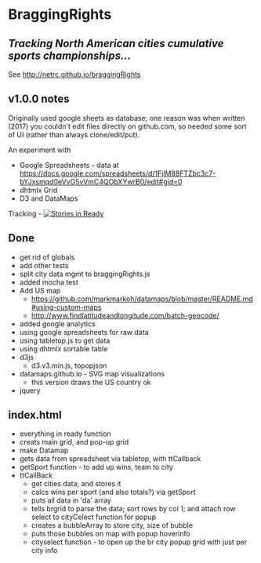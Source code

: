 
# BraggingRights 

## *Tracking North American cities cumulative sports championships...*

See http://netrc.github.io/braggingRights

## v1.0.0 notes

Originally used google sheets as database; one reason was when written (2017) you couldn't edit
files directly on github.com, so needed some sort of UI (rather than always clone/edit/put). 

An experiment with 
* Google Spreadsheets - data at https://docs.google.com/spreadsheets/d/1FjlM88FTZbc3c7-bYJxsmqd0eVvG5vVmC4QObXYwrB0/edit#gid=0
* dhtmlx Grid
* D3 and DataMaps

Tracking - [![Stories in Ready](https://badge.waffle.io/netrc/braggingRights.png?label=ready&title=Ready)](https://waffle.io/netrc/braggingRights?utm_source=badge)

## Done
* get rid of globals
* add other tests
* split city data mgmt to braggingRights.js
* added mocha test
* Add US map
  * https://github.com/markmarkoh/datamaps/blob/master/README.md#using-custom-maps
  * http://www.findlatitudeandlongitude.com/batch-geocode/
* added google analytics
* using google spreadsheets for raw data
* using tabletop.js to get data
* using dhtmlx sortable table 
* d3js 
  * d3.v3.min.js,  topopjson
* datamaps.github.io - SVG map visualizations
  * this version draws the US country ok
* jquery


## index.html
* everything in ready function
* creats main grid, and pop-up grid
* make Datamap
* gets data from spreadsheet via tabletop, with ttCallback
* getSport function - to add up wins, team to city
* ttCallBack
  * get cities data; and stores it
  * calcs wins per sport (and also totals?) via getSport
  * puts all data in 'da' array
  * tells brgrid to parse the data; sort rows by col 1; and attach row select to cityCelect function for popup
  * creates a bubbleArray to store city, size of bubble
  * puts those bubbles on map with popup hoverinfo
  * cityselect function - to open up the br city popup grid with just per city info
